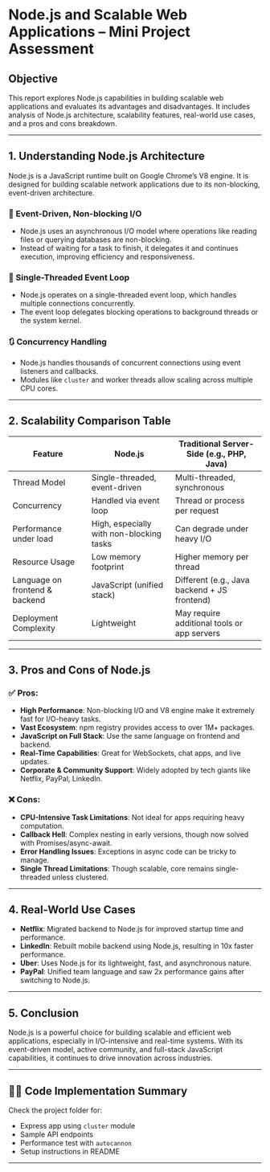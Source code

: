 # Node.js and Scalable Web Applications – Mini Project Assessment

## Objective

This report explores Node.js capabilities in building scalable web applications and evaluates its advantages and disadvantages. It includes analysis of Node.js architecture, scalability features, real-world use cases, and a pros and cons breakdown.

---

## 1. Understanding Node.js Architecture

Node.js is a JavaScript runtime built on Google Chrome’s V8 engine. It is designed for building scalable network applications due to its non-blocking, event-driven architecture.

### 🔄 Event-Driven, Non-blocking I/O

- Node.js uses an asynchronous I/O model where operations like reading files or querying databases are non-blocking.
- Instead of waiting for a task to finish, it delegates it and continues execution, improving efficiency and responsiveness.

### 🔁 Single-Threaded Event Loop

- Node.js operates on a single-threaded event loop, which handles multiple connections concurrently.
- The event loop delegates blocking operations to background threads or the system kernel.

### 🔃 Concurrency Handling

- Node.js handles thousands of concurrent connections using event listeners and callbacks.
- Modules like `cluster` and worker threads allow scaling across multiple CPU cores.

---

## 2. Scalability Comparison Table

| Feature                         | Node.js                                  | Traditional Server-Side (e.g., PHP, Java)       |
|---------------------------------|-------------------------------------------|--------------------------------------------------|
| Thread Model                    | Single-threaded, event-driven             | Multi-threaded, synchronous                      |
| Concurrency                     | Handled via event loop                    | Thread or process per request                    |
| Performance under load          | High, especially with non-blocking tasks | Can degrade under heavy I/O                      |
| Resource Usage                  | Low memory footprint                     | Higher memory per thread                         |
| Language on frontend & backend | JavaScript (unified stack)               | Different (e.g., Java backend + JS frontend)     |
| Deployment Complexity           | Lightweight                              | May require additional tools or app servers      |

---

## 3. Pros and Cons of Node.js

### ✅ Pros:

- **High Performance**: Non-blocking I/O and V8 engine make it extremely fast for I/O-heavy tasks.
- **Vast Ecosystem**: npm registry provides access to over 1M+ packages.
- **JavaScript on Full Stack**: Use the same language on frontend and backend.
- **Real-Time Capabilities**: Great for WebSockets, chat apps, and live updates.
- **Corporate & Community Support**: Widely adopted by tech giants like Netflix, PayPal, LinkedIn.

### ❌ Cons:

- **CPU-Intensive Task Limitations**: Not ideal for apps requiring heavy computation.
- **Callback Hell**: Complex nesting in early versions, though now solved with Promises/async-await.
- **Error Handling Issues**: Exceptions in async code can be tricky to manage.
- **Single Thread Limitations**: Though scalable, core remains single-threaded unless clustered.

---

## 4. Real-World Use Cases

- **Netflix**: Migrated backend to Node.js for improved startup time and performance.
- **LinkedIn**: Rebuilt mobile backend using Node.js, resulting in 10x faster performance.
- **Uber**: Uses Node.js for its lightweight, fast, and asynchronous nature.
- **PayPal**: Unified team language and saw 2x performance gains after switching to Node.js.

---

## 5. Conclusion

Node.js is a powerful choice for building scalable and efficient web applications, especially in I/O-intensive and real-time systems. With its event-driven model, active community, and full-stack JavaScript capabilities, it continues to drive innovation across industries.

---

## 👨‍💻 Code Implementation Summary

Check the project folder for:
- Express app using `cluster` module
- Sample API endpoints
- Performance test with `autocannon`
- Setup instructions in README

---
